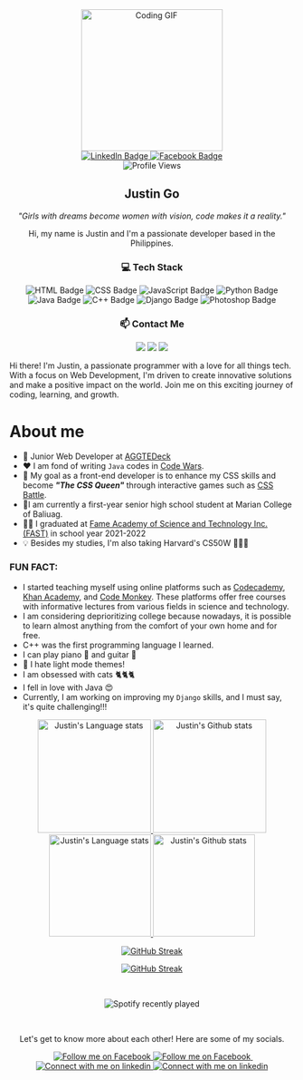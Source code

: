 <!--<p align="center"><a href="https://github.com/gojustin"><img width="100%" alt="Howdy! I'm Justin. I do FrontEnd and Graphic Design" src="./assets/banner.png" /></a></p>-->

<div id="header" align="center">
  <img src="https://media.tenor.com/GfSX-u7VGM4AAAAC/coding.gif" width="250" alt="Coding GIF"/>
</div>
<div id="badges" align="center">
  <a href="https://www.linkedin.com/in/1gojustin1/" target="_blank">
    <img src="https://img.shields.io/badge/LinkedIn-orange?style=for-the-badge&logo=linkedin&logoColor=blue" alt="LinkedIn Badge"/>
  </a>
  <a href="https://facebook.com/gojustinruiz" target="_blank">
    <img src="https://img.shields.io/badge/Facebook-blue?style=for-the-badge&logo=facebook&logoColor=white" alt="Facebook Badge"/>
  </a>
  <br/>
  <img src="https://komarev.com/ghpvc/?username=gojustin&style=flat-square&color=blue" alt="Profile Views"/>
</div>



<div align="center">
  <h2> Justin Go </h2>
  <i> "Girls with dreams become women with vision, code makes it a reality." </i>
  <p>Hi, my name is Justin and I'm a passionate developer based in the Philippines. </p>
  
  <h3>💻 Tech Stack</h3>
  <p>
    <img src="https://img.shields.io/badge/-HTML-E34F26?style=flat-square&logo=html5&logoColor=white" alt="HTML Badge"/>
    <img src="https://img.shields.io/badge/-CSS-1572B6?style=flat-square&logo=css3&logoColor=white" alt="CSS Badge"/>
    <img src="https://img.shields.io/badge/-JavaScript-F7DF1E?style=flat-square&logo=javascript&logoColor=black" alt="JavaScript Badge"/>
    <img src="https://img.shields.io/badge/-Python-3776AB?style=flat-square&logo=python&logoColor=white" alt="Python Badge"/>
    <img src="https://img.shields.io/badge/-Java-dc6601?style=flat-square&logo=java&logoColor=white" alt="Java Badge">
    <img src="https://img.shields.io/badge/-C++-00599C?style=flat-square&logo=c%2B%2B&logoColor=white" alt="C++ Badge">
    <img src="https://img.shields.io/badge/-Django-092E20?style=flat-square&logo=django&logoColor=white" alt="Django Badge">
    <img src="https://img.shields.io/badge/-Adobe%20Photoshop-31A8FF?style=flat-square&logo=Adobe%20Photoshop&logoColor=white" alt="Photoshop Badge">
  </p>

  <h3>📫 Contact Me</h3>
  <p>
    <a href="mailto:justin.ruiz.go@gmail.com"><img src="https://img.shields.io/badge/-Email-D14836?style=flat-square&logo=gmail&logoColor=white" /></a>
    <a href="https://www.linkedin.com/in/1gojustin1/" target="_blank"><img src="https://img.shields.io/badge/-LinkedIn-0077B5?style=flat-square&logo=linkedin&logoColor=white" /></a>
    <a href="https://facebook.com/gojustinruiz/" target="_blank"><img src="https://img.shields.io/badge/-Facebook-1DA1F2?style=flat-square&logo=facebook&logoColor=white" /></a>
  </p>
</div>

<!-- INFO START -->
Hi there! I'm Justin, a passionate programmer with a love for all things tech. With a focus on Web Development, I'm driven to create innovative solutions and make a positive impact on the world. Join me on this exciting journey of coding, learning, and growth.

# **About me**
- 💼 Junior Web Developer at [AGGTEDeck](http://aggtedeck.com/)
- ❤️ I am fond of writing `Java` codes in [Code Wars](https://www.codewars.com/).
- 💭 My goal as a front-end developer is to enhance my CSS skills and become ***"The CSS Queen"*** through interactive games such as [CSS Battle](https://cssbattle.dev/).
- 🔖I am currently a first-year senior high school student at Marian College of Baliuag.
- 👩‍🎓 I graduated at [Fame Academy of Science and Technology Inc. (FAST)](fast.edu.ph) in school year 2021-2022
- 💡 Besides my studies, I'm also taking Harvard's CS50W 🐤🐤🐤

### FUN FACT:
  - I started teaching myself using online platforms such as [Codecademy](https://www.codecademy.com/), [Khan Academy](https://www.khanacademy.org/), and [Code Monkey](https://www.codemonkey.com/). These platforms offer free courses with informative lectures from various fields in science and technology.
  - I am considering deprioritizing college because nowadays, it is possible to learn almost anything from the comfort of your own home and for free.
  - C++ was the first programming language I learned.
  - I can play piano 🎹 and guitar 🎸
  - 👀 I hate light mode themes!
  - I am obsessed with cats 🐈🐈🐈
  - I fell in love with Java 😍
  - Currently, I am working on improving my `Django` skills, and I must say, it's quite challenging!!!
<!-- INFO END -->

<!-- Light Mode -->
<div align="center"> 
  <a href="https://github.com/gojustin#gh-light-mode-only" target="_blank">
    <img height=200 src="https://github-readme-stats-git-masterrstaa-rickstaa.vercel.app/api/top-langs/?username=gojustin&layout=compact&langs_count=10&role=owner,collaborator&theme=midnight-purple#gh-light-mode-only" alt="Justin's Language stats" />
  </a>

  <a href="https://github.com/gojustin#gh-light-mode-only" target="_blank">
    <img height=200 src="https://github-readme-stats-git-masterrstaa-rickstaa.vercel.app/api?username=gojustin&show_icons=true&count_private=true&line_height=28&&card_width=450&include_all_commits=true&role=owner,collaborator&exclude_repo=github-readme-stats&theme=midnight-purple#gh-light-mode-only" alt="Justin's Github stats" />
  </a>
</div>

<!-- Dark Mode -->
<div align="center"> 
<a href="https://github.com/gojustin#gh-dark-mode-only" target="_blank">
<img height=180 src="https://github-readme-stats-git-masterrstaa-rickstaa.vercel.app/api/top-langs/?username=gojustin&layout=compact&langs_count=10&role=owner,collaborator&theme=transparent&bg_color=fff#gh-dark-mode-only" alt="Justin's Language stats" />
</a>
<a href="https://github.com/gojustin#gh-dark-mode-only" target="_blank">
<img height=180 src="https://github-readme-stats-git-masterrstaa-rickstaa.vercel.app/api?username=gojustin&show_icons=true&count_private=true&line_height=28&card_width=450&include_all_commits=true&role=owner,collaborator&exclude_repo=github-readme-stats&theme=radical&title_color=4D07BF&text_color=fff&hide_border=true&&bg_color=45,D16BA5,86A8E7,5FFBF1#gh-dark-mode-only" alt="Justin's Github stats"/>
</a>

<!-- GitHub Stats -->
[![GitHub Streak](http://github-readme-streak-stats.herokuapp.com?user=gojustin&theme=slateorange&background=000000#gh-dark-mode-only)](https://git.io/streak-stats#gh-dark-mode-only)

[![GitHub Streak](http://github-readme-streak-stats.herokuapp.com?user=gojustin&theme=vision-friendly-dark&background=FFC75F,F9F871#gh-light-mode-only)](https://git.io/streak-stats#gh-light-mode-only)
  
<br/>

<!-- Spotify Playlist Section -->
![Spotify recently played](https://spotify-recently-played-readme.vercel.app/api?user=zss4gpqd8vnb3bg65n2mscy22&count=1)
  
</div>
<br/>

<!-- Social button 1 -->
<!-- Light Mode -->
<div align="center">
    <p>Let's get to know more about each other! Here are some of my socials.</p>
  &nbsp;
  <!-- Social button 2 -->
  <!-- Light Mode -->
  <a href="https://facebook.com/gojustinruiz#gh-light-mode-only" target="_blank">
  <img src="https://img.shields.io/badge/follow-%40gojustinruiz-1DA1F2?style=for-the-badge&logo=facebook&labelColor=000&color=3572A5#gh-light-mode-only" alt="Follow me on Facebook" >
  </a>
  <!-- Dark Mode -->
  <a href="https://facebook.com/gojustinruiz#gh-dark-mode-only" target="_blank">
  <img src="https://img.shields.io/badge/follow-%40gojustinruiz-1DA1F2?style=for-the-badge&logo=facebook&labelColor=000&color=FFF#gh-dark-mode-only" alt="Follow me on Facebook" >
  </a>
  &nbsp;
  <!-- Social button 3 -->
  <!-- Light Mode -->
  <a href="https://www.linkedin.com/in/1gojustin1#gh-light-mode-only" target="_blank">
  <img src="https://img.shields.io/badge/LinkedIn-3572A5?style=for-the-badge&logo=linkedin&logoColor=white#gh-light-mode-only" alt="Connect with me on linkedin" >
  </a>
  <!-- Dark Mode -->
  <a href="https://www.linkedin.com/in/1gojustin1#gh-dark-mode-only" target="_blank">
  <img src="https://img.shields.io/badge/LinkedIn-ffffff?style=for-the-badge&logo=linkedin&logoColor=0690FA#gh-dark-mode-only" alt="Connect with me on linkedin" >
  </a>
</div>
